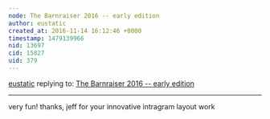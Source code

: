 ```yaml
---
node: The Barnraiser 2016 -- early edition
author: eustatic
created_at: 2016-11-14 16:12:46 +0000
timestamp: 1479139966
nid: 13697
cid: 15827
uid: 379
---
```




[eustatic](../profile/eustatic) replying to: [The Barnraiser 2016 -- early edition](../notes/warren/11-11-2016/the-barnraiser-2016-early-edition)

----
very fun! thanks, jeff for your innovative intragram layout work